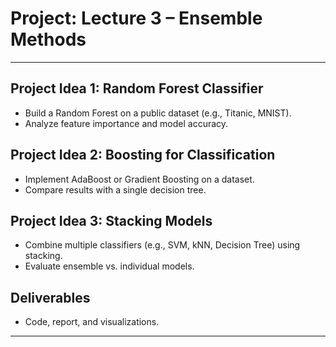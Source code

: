 # Project: Lecture 3 – Ensemble Methods

---

## Project Idea 1: Random Forest Classifier
- Build a Random Forest on a public dataset (e.g., Titanic, MNIST).
- Analyze feature importance and model accuracy.

## Project Idea 2: Boosting for Classification
- Implement AdaBoost or Gradient Boosting on a dataset.
- Compare results with a single decision tree.

## Project Idea 3: Stacking Models
- Combine multiple classifiers (e.g., SVM, kNN, Decision Tree) using stacking.
- Evaluate ensemble vs. individual models.

## Deliverables
- Code, report, and visualizations.

---
